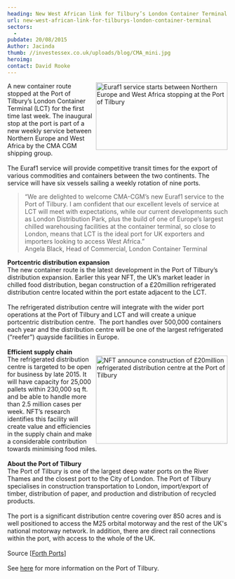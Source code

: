 ```yaml
---
heading: New West African link for Tilbury’s London Container Terminal
url: new-west-african-link-for-tilburys-london-container-terminal
sectors:
  -  
pubdate: 20/08/2015
Author: Jacinda
thumb: //investessex.co.uk/uploads/blog/CMA_mini.jpg
heroimg: 
contact: David Rooke
---
```

<p><img alt='Euraf1 service starts between Northern Europe and West Africa stopping at the Port of Tilbury' src='http://www.investessex.co.uk/uploads/blog/CMA_300.jpg' style='float:right; height:154px; margin-left:2px; margin-right:2px; width:300px'/>A new container route stopped at the Port of Tilbury’s London Container Terminal (LCT) for the first time last week. The inaugural stop at the port is part of a new weekly service between Northern Europe and West Africa by the CMA CGM shipping group.<br/><br/>The Euraf1 service will provide competitive transit times for the export of various commodities and containers between the two continents. The service will have six vessels sailing a weekly rotation of nine ports.</p><blockquote><p>“We are delighted to welcome CMA-CGM’s new Euraf1 service to the Port of Tilbury. I am confident that our excellent levels of service at LCT will meet with expectations, while our current developments such as London Distribution Park, plus the build of one of Europe’s largest chilled warehousing facilities at the container terminal, so close to London, means that LCT is the ideal port for UK exporters and importers looking to access West Africa.”<br/>Angela Black, Head of Commercial, London Container Terminal</p></blockquote><p><strong>Portcentric distribution expansion</strong><br/>The new container route is the latest development in the Port of Tilbury’s distribution expansion. Earlier this year NFT, the UK’s market leader in chilled food distribution, began construction of a £20million refrigerated distribution centre located within the port estate adjacent to the LCT.<br/><br/>The refrigerated distribution centre will integrate with the wider port operations at the Port of Tilbury and LCT and will create a unique portcentric distribution centre.  The port handles over 500,000 containers each year and the distribution centre will be one of the largest refrigerated (“reefer”) quayside facilities in Europe.<br/><br/><strong>Efficient supply chain</strong><br/><img alt='NFT announce construction of £20million refrigerated distribution centre at the Port of Tilbury' src='http://www.investessex.co.uk/uploads/blog/Port_of_tilbury_chilled_facility_opening_300.jpg' style='float:right; height:201px; margin-left:2px; margin-right:2px; width:300px'/>The refrigerated distribution centre is targeted to be open for business by late 2015. It will have capacity for 25,000 pallets within 230,000 sq ft. and be able to handle more than 2.5 million cases per week. NFT’s research identifies this facility will create value and efficiencies in the supply chain and make a considerable contribution towards minimising food miles.<br/><br/><strong>About the Port of Tilbury</strong><br/>The Port of Tilbury is one of the largest deep water ports on the River Thames and the closest port to the City of London. The Port of Tilbury specialises in construction transportation to London, import/export of timber, distribution of paper, and production and distribution of recycled products.<br/><br/>The port is a significant distribution centre covering over 850 acres and is well positioned to access the M25 orbital motorway and the rest of the UK's national motorway network. In addition, there are direct rail connections within the port, with access to the whole of the UK.<br/><br/>Source [<a href='https://forthports.co.uk/media/releases/2828/New+West+African+Service+for+LCT/' target='_blank'>Forth Ports</a>]<br/><br/>See <a href='http://www.investessex.co.uk/studies/place-studies/port-of-tilbury/' target='_blank'>here</a> for more information on the Port of Tilbury.</p>